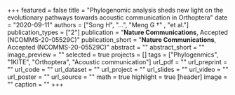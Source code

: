 +++
featured = false
title = "Phylogenomic analysis sheds new light on the evolutionary pathways towards acoustic communication in Orthoptera"
date = "2020-09-11"
authors = ["Song H", "...", "Meng G †" , "et al."]
publication_types = ["2"]
publication = "**Nature Communications**, Accepted (NCOMMS-20-05529C)"
publication_short = "**Nature Communications**, Accepted (NCOMMS-20-05529C)"
abstract = ""
abstract_short = ""
image_preview = ""
selected = true
projects = []
tags = ["Phylogenmics", "1KITE", "Orthoptera", "Acoustic communication"]
url_pdf = ""
url_preprint = ""
url_code = ""
url_dataset = ""
url_project = ""
url_slides = ""
url_video = ""
url_poster = ""
url_source = ""
math = true
highlight = true
[header]
image = ""
caption = ""
+++